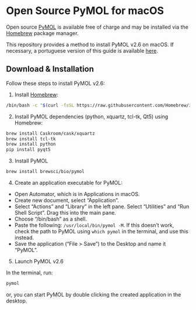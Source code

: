 # Open Source PyMOL for macOS

Open source [PyMOL](https://pymol.org) is available free of charge and may be installed via the [Homebrew](https://brew.sh/) package manager.

This repository provides a method to install PyMOL v2.6 on macOS. If necessary, a portuguese version of this guide is available [here](https://github.com/LBC-LNBio/PyMOL4macOS/blob/main/README_PT.md).

## Download & Installation

Follow these steps to install PyMOL v2.6:

1. Install [Homebrew](https://brew.sh/):

```bash
/bin/bash -c "$(curl -fsSL https://raw.githubusercontent.com/Homebrew/install/HEAD/install.sh)"
```

2. Install PyMOL dependencies (python, xquartz, tcl-tk, Qt5) using Homebrew:

```bash
brew install Caskroom/cask/xquartz
brew install tcl-tk
brew install python
pip install pyqt5
```

3. Install PyMOL

```bash
brew install brewsci/bio/pymol
```

4. Create an application executable for PyMOL:

- Open Automator, which is in Applications in macOS.
- Create new document, select “Application”.
- Select “Actions” and “Library” in the left pane. Select “Utilities” and “Run Shell Script”. Drag this into the main pane.
- Choose “/bin/bash” as a shell.
- Paste the following: `/usr/local/bin/pymol -M`. If this doesn’t work, check the path to PyMOL using `which pymol` in the terminal, and use this instead.
- Save the application (“File > Save”) to the Desktop and name it “PyMOL”.

5. Launch PyMOL v2.6

In the terminal, run:

```bash
pymol
```

or, you can start PyMOL by double clicking the created application in the desktop.
